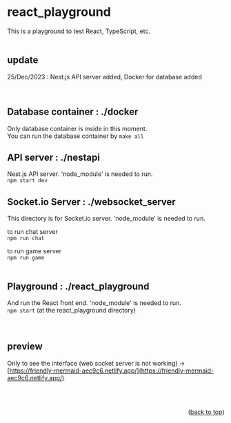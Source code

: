 <a name="readme-top"></a>

# react_playground
This is a playground to test React, TypeScript, etc.
<br/><br/>

## update

25/Dec/2023 : Nest.js API server added, Docker for database added  

<br />

## Database container : ./docker
Only database container is inside in this moment.  
You can run the database container by ```make all``` 

## API server : ./nestapi
Nest.js API server. 'node_module' is needed to run.  
```npm start dev```


## Socket.io Server : ./websocket_server
This directory is for Socket.io server. 'node_module' is needed to run. 

to run chat server  
```npm run chat```  

to run game server  
```npm run game``` 
<br/><br/>

## Playground : ./react_playground
And run the React front end. 'node_module' is needed to run.  
```npm start```  (at the react_playground directory)  
<br/><br/>

## preview

Only to see the interface (web socket server is not working)
-> [https://friendly-mermaid-aec9c6.netlify.app/](https://friendly-mermaid-aec9c6.netlify.app/)  





<br/><br/>
<p style="text-align:right">(<a href="#readme-top">back to top</a>)</p>